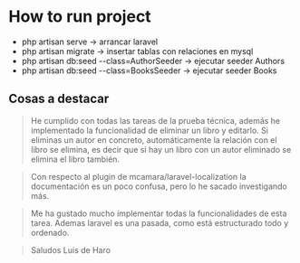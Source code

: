 # How to run project
- php artisan serve -> arrancar laravel
- php artisan migrate -> insertar tablas con relaciones en mysql
- php artisan db:seed --class=AuthorSeeder -> ejecutar seeder Authors
- php artisan db:seed --class=BooksSeeder -> ejecutar seeder Books



## Cosas a destacar

> He cumplido con todas las tareas de la prueba técnica, además he implementado la funcionalidad de eliminar un libro y editarlo.
> Si eliminas un autor en concreto, automáticamente la relación con el libro se elimina, es decir que si hay un libro con un autor eliminado se elimina el libro también.

> Con respecto al plugin de mcamara/laravel-localization la documentación es un poco confusa, pero lo he sacado investigando más.

> Me ha gustado mucho implementar todas la funcionalidades de esta tarea. Ademas laravel es una pasada, como está estructurado todo y ordenado.

> Saludos Luis de Haro

